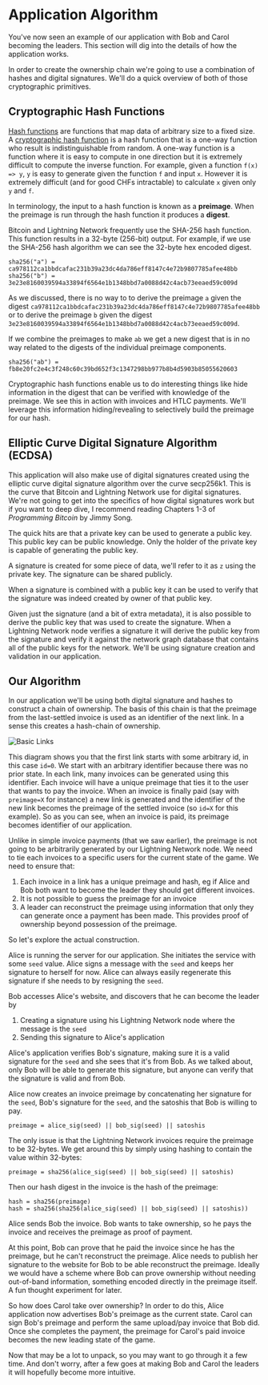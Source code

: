 # Application Algorithm

You've now seen an example of our application with Bob and Carol becoming the leaders. This section will dig into the details of how the application works.

In order to create the ownership chain we're going to use a combination of hashes and digital signatures. We'll do a quick overview of both of those cryptographic primitives.

## Cryptographic Hash Functions

[Hash functions](https://en.wikipedia.org/wiki/Hash_function) are functions that map data of arbitrary size to a fixed size. A [cryptographic hash function](https://en.wikipedia.org/wiki/Cryptographic_hash_function) is a hash function that is a one-way function who result is indistinguishable from random. A one-way function is a function where it is easy to compute in one direction but it is extremely difficult to compute the inverse function. For example, given a function `f(x) => y`, `y` is easy to generate given the function `f` and input `x`. However it is extremely difficult (and for good CHFs intractable) to calculate `x` given only `y` and `f`.

In terminology, the input to a hash function is known as a **preimage**. When the preimage is run through the hash function it produces a **digest**.

Bitcoin and Lightning Network frequently use the SHA-256 hash function. This function results in a 32-byte (256-bit) output. For example, if we use the SHA-256 hash algorithm we can see the 32-byte hex encoded digest.

```
sha256("a") = ca978112ca1bbdcafac231b39a23dc4da786eff8147c4e72b9807785afee48bb
sha256("b") = 3e23e8160039594a33894f6564e1b1348bbd7a0088d42c4acb73eeaed59c009d
```

As we discussed, there is no way to to derive the preimage `a` given the digest `ca978112ca1bbdcafac231b39a23dc4da786eff8147c4e72b9807785afee48bb` or to derive the preimage `b` given the digest `3e23e8160039594a33894f6564e1b1348bbd7a0088d42c4acb73eeaed59c009d`.

If we combine the preimages to make `ab` we get a new digest that is in no way related to the digests of the individual preimage components.

```
sha256("ab") = fb8e20fc2e4c3f248c60c39bd652f3c1347298bb977b8b4d5903b85055620603
```

Cryptographic hash functions enable us to do interesting things like hide information in the digest that can be verified with knowledge of the preimage. We see this in action with invoices and HTLC payments. We'll leverage this information hiding/revealing to selectively build the preimage for our hash.

## Elliptic Curve Digital Signature Algorithm (ECDSA)

This application will also make use of digital signatures created using the elliptic curve digital signature algorithm over the curve secp256k1. This is the curve that Bitcoin and Lightning Network use for digital signatures. We're not going to get into the specifics of how digital signatures work but if you want to deep dive, I recommend reading Chapters 1-3 of _Programming Bitcoin_ by Jimmy Song.

The quick hits are that a private key can be used to generate a public key. This public key can be public knowledge. Only the holder of the private key is capable of generating the public key.

A signature is created for some piece of data, we'll refer to it as `z` using the private key. The signature can be shared publicly.

When a signature is combined with a public key it can be used to verify that the signature was indeed created by owner of that public key.

Given just the signature (and a bit of extra metadata), it is also possible to derive the public key that was used to create the signature. When a Lightning Network node verifies a signature it will derive the public key from the signature and verify it against the network graph database that contains all of the public keys for the network. We'll be using signature creation and validation in our application.

## Our Algorithm

In our application we'll be using both digital signature and hashes to construct a chain of ownership. The basis of this chain is that the preimage from the last-settled invoice is used as an identifier of the next link. In a sense this creates a hash-chain of ownership.

![Basic Links](/images/ch2_diagram_01.png)

This diagram shows you that the first link starts with some arbitrary id, in this case `id=0`. We start with an arbitrary identifier because there was no prior state. In each link, many invoices can be generated using this identifier. Each invoice will have a unique preimage that ties it to the user that wants to pay the invoice. When an invoice is finally paid (say with `preimage=X` for instance) a new link is generated and the identifier of the new link becomes the preimage of the settled invoice (so `id=X` for this example). So as you can see, when an invoice is paid, its preimage becomes identifier of our application.

Unlike in simple invoice payments (that we saw earlier), the preimage is not going to be arbitrarily generated by our Lightning Network node. We need to tie each invoices to a specific users for the current state of the game. We need to ensure that:

1. Each invoice in a link has a unique preimage and hash, eg if Alice and Bob both want to become the leader they should get different invoices.
1. It is not possible to guess the preimage for an invoice
1. A leader can reconstruct the preimage using information that only they can generate once a payment has been made. This provides proof of ownership beyond possession of the preimage.

So let's explore the actual construction.

Alice is running the server for our application. She initiates the service with some `seed` value. Alice signs a message with the `seed` and keeps her signature to herself for now. Alice can always easily regenerate this signature if she needs to by resigning the `seed`.

Bob accesses Alice's website, and discovers that he can become the leader by

1. Creating a signature using his Lightning Network node where the message is the `seed`
1. Sending this signature to Alice's application

Alice's application verifies Bob's signature, making sure it is a valid signature for the `seed` and she sees that it's from Bob. As we talked about, only Bob will be able to generate this signature, but anyone can verify that the signature is valid and from Bob.

Alice now creates an invoice preimage by concatenating her signature for the `seed`, Bob's signature for the `seed`, and the satoshis that Bob is willing to pay.

```
preimage = alice_sig(seed) || bob_sig(seed) || satoshis
```

The only issue is that the Lightning Network invoices require the preimage to be 32-bytes. We get around this by simply using hashing to contain the value within 32-bytes:

```
preimage = sha256(alice_sig(seed) || bob_sig(seed) || satoshis)
```

Then our hash digest in the invoice is the hash of the preimage:

```
hash = sha256(preimage)
hash = sha256(sha256(alice_sig(seed) || bob_sig(seed) || satoshis))
```

Alice sends Bob the invoice. Bob wants to take ownership, so he pays the invoice and receives the preimage as proof of payment.

At this point, Bob can prove that he paid the invoice since he has the preimage, but he can't reconstruct the preimage. Alice needs to publish her signature to the website for Bob to be able reconstruct the preimage. Ideally we would have a scheme where Bob can prove ownership without needing out-of-band information, something encoded directly in the preimage itself. A fun thought experiment for later.

So how does Carol take over ownership? In order to do this, Alice application now advertises Bob's preimage as the current state. Carol can sign Bob's preimage and perform the same upload/pay invoice that Bob did. Once she completes the payment, the preimage for Carol's paid invoice becomes the new leading state of the game.

Now that may be a lot to unpack, so you may want to go through it a few time. And don't worry, after a few goes at making Bob and Carol the leaders it will hopefully become more intuitive.
